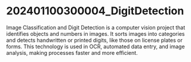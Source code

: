 # 202401100300004_DigitDetection
Image Classification and Digit Detection is a computer vision project that identifies objects and numbers in images. It sorts images into categories and detects handwritten or printed digits, like those on license plates or forms. This technology is used in OCR, automated data entry, and image analysis, making processes faster and more efficient.
